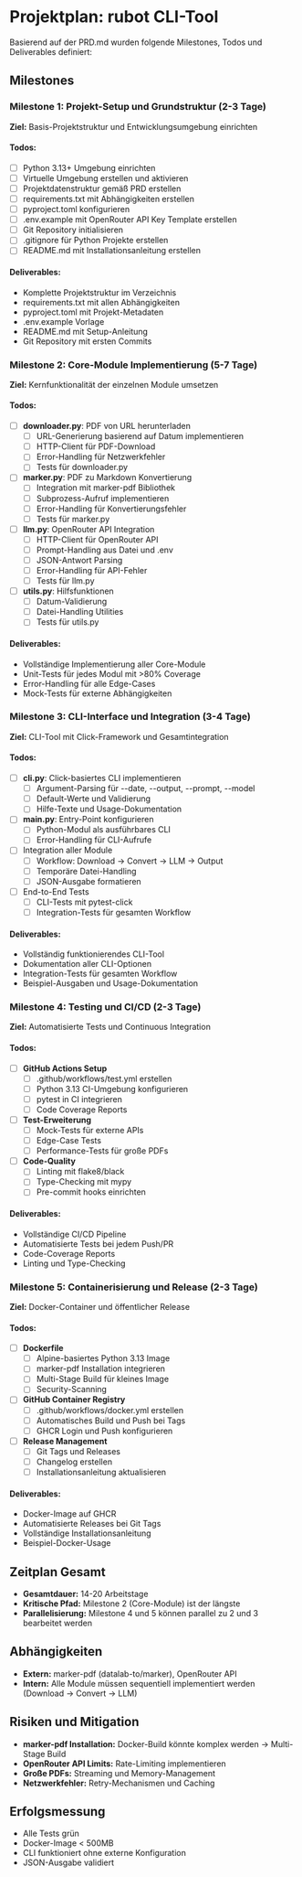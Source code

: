 # Projektplan: rubot CLI-Tool

Basierend auf der PRD.md wurden folgende Milestones, Todos und Deliverables definiert:

## Milestones

### Milestone 1: Projekt-Setup und Grundstruktur (2-3 Tage)

**Ziel:** Basis-Projektstruktur und Entwicklungsumgebung einrichten

#### Todos:

- [ ] Python 3.13+ Umgebung einrichten
- [ ] Virtuelle Umgebung erstellen und aktivieren
- [ ] Projektdatenstruktur gemäß PRD erstellen
- [ ] requirements.txt mit Abhängigkeiten erstellen
- [ ] pyproject.toml konfigurieren
- [ ] .env.example mit OpenRouter API Key Template erstellen
- [ ] Git Repository initialisieren
- [ ] .gitignore für Python Projekte erstellen
- [ ] README.md mit Installationsanleitung erstellen

#### Deliverables:

- Komplette Projektstruktur im Verzeichnis
- requirements.txt mit allen Abhängigkeiten
- pyproject.toml mit Projekt-Metadaten
- .env.example Vorlage
- README.md mit Setup-Anleitung
- Git Repository mit ersten Commits

### Milestone 2: Core-Module Implementierung (5-7 Tage)

**Ziel:** Kernfunktionalität der einzelnen Module umsetzen

#### Todos:

- [ ] **downloader.py**: PDF von URL herunterladen
  - [ ] URL-Generierung basierend auf Datum implementieren
  - [ ] HTTP-Client für PDF-Download
  - [ ] Error-Handling für Netzwerkfehler
  - [ ] Tests für downloader.py
- [ ] **marker.py**: PDF zu Markdown Konvertierung
  - [ ] Integration mit marker-pdf Bibliothek
  - [ ] Subprozess-Aufruf implementieren
  - [ ] Error-Handling für Konvertierungsfehler
  - [ ] Tests für marker.py
- [ ] **llm.py**: OpenRouter API Integration
  - [ ] HTTP-Client für OpenRouter API
  - [ ] Prompt-Handling aus Datei und .env
  - [ ] JSON-Antwort Parsing
  - [ ] Error-Handling für API-Fehler
  - [ ] Tests für llm.py
- [ ] **utils.py**: Hilfsfunktionen
  - [ ] Datum-Validierung
  - [ ] Datei-Handling Utilities
  - [ ] Tests für utils.py

#### Deliverables:

- Vollständige Implementierung aller Core-Module
- Unit-Tests für jedes Modul mit >80% Coverage
- Error-Handling für alle Edge-Cases
- Mock-Tests für externe Abhängigkeiten

### Milestone 3: CLI-Interface und Integration (3-4 Tage)

**Ziel:** CLI-Tool mit Click-Framework und Gesamtintegration

#### Todos:

- [ ] **cli.py**: Click-basiertes CLI implementieren
  - [ ] Argument-Parsing für --date, --output, --prompt, --model
  - [ ] Default-Werte und Validierung
  - [ ] Hilfe-Texte und Usage-Dokumentation
- [ ] ****main**.py**: Entry-Point konfigurieren
  - [ ] Python-Modul als ausführbares CLI
  - [ ] Error-Handling für CLI-Aufrufe
- [ ] Integration aller Module
  - [ ] Workflow: Download → Convert → LLM → Output
  - [ ] Temporäre Datei-Handling
  - [ ] JSON-Ausgabe formatieren
- [ ] End-to-End Tests
  - [ ] CLI-Tests mit pytest-click
  - [ ] Integration-Tests für gesamten Workflow

#### Deliverables:

- Vollständig funktionierendes CLI-Tool
- Dokumentation aller CLI-Optionen
- Integration-Tests für gesamten Workflow
- Beispiel-Ausgaben und Usage-Dokumentation

### Milestone 4: Testing und CI/CD (2-3 Tage)

**Ziel:** Automatisierte Tests und Continuous Integration

#### Todos:

- [ ] **GitHub Actions Setup**
  - [ ] .github/workflows/test.yml erstellen
  - [ ] Python 3.13 CI-Umgebung konfigurieren
  - [ ] pytest in CI integrieren
  - [ ] Code Coverage Reports
- [ ] **Test-Erweiterung**
  - [ ] Mock-Tests für externe APIs
  - [ ] Edge-Case Tests
  - [ ] Performance-Tests für große PDFs
- [ ] **Code-Quality**
  - [ ] Linting mit flake8/black
  - [ ] Type-Checking mit mypy
  - [ ] Pre-commit hooks einrichten

#### Deliverables:

- Vollständige CI/CD Pipeline
- Automatisierte Tests bei jedem Push/PR
- Code-Coverage Reports
- Linting und Type-Checking

### Milestone 5: Containerisierung und Release (2-3 Tage)

**Ziel:** Docker-Container und öffentlicher Release

#### Todos:

- [ ] **Dockerfile**
  - [ ] Alpine-basiertes Python 3.13 Image
  - [ ] marker-pdf Installation integrieren
  - [ ] Multi-Stage Build für kleines Image
  - [ ] Security-Scanning
- [ ] **GitHub Container Registry**
  - [ ] .github/workflows/docker.yml erstellen
  - [ ] Automatisches Build und Push bei Tags
  - [ ] GHCR Login und Push konfigurieren
- [ ] **Release Management**
  - [ ] Git Tags und Releases
  - [ ] Changelog erstellen
  - [ ] Installationsanleitung aktualisieren

#### Deliverables:

- Docker-Image auf GHCR
- Automatisierte Releases bei Git Tags
- Vollständige Installationsanleitung
- Beispiel-Docker-Usage

## Zeitplan Gesamt

- **Gesamtdauer:** 14-20 Arbeitstage
- **Kritische Pfad:** Milestone 2 (Core-Module) ist der längste
- **Parallelisierung:** Milestone 4 und 5 können parallel zu 2 und 3 bearbeitet werden

## Abhängigkeiten

- **Extern:** marker-pdf (datalab-to/marker), OpenRouter API
- **Intern:** Alle Module müssen sequentiell implementiert werden (Download → Convert → LLM)

## Risiken und Mitigation

- **marker-pdf Installation:** Docker-Build könnte komplex werden → Multi-Stage Build
- **OpenRouter API Limits:** Rate-Limiting implementieren
- **Große PDFs:** Streaming und Memory-Management
- **Netzwerkfehler:** Retry-Mechanismen und Caching

## Erfolgsmessung

- Alle Tests grün
- Docker-Image < 500MB
- CLI funktioniert ohne externe Konfiguration
- JSON-Ausgabe validiert
